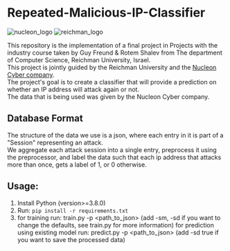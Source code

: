 # Repeated-Malicious-IP-Classifier

![nucleon_logo](https://user-images.githubusercontent.com/45962209/132684129-7f859f56-2ddd-48ca-9381-4f5c7ffa9540.png)
![reichman_logo](https://user-images.githubusercontent.com/45962209/132684855-f175a197-743e-4f04-991a-0e1b845bce76.png)

This repository is the implementation of a final project in Projects with the industry course taken by Guy Freund & Rotem Shalev from The department of Computer Science, Reichman University, Israel.<br>
This project is jointly guided by the Reichman University and the [Nucleon Cyber company](https://nucleoncyber.com). <br>
The project's goal is to create a classifier that will provide a prediction on whether an IP address will attack again or not. <br>
The data that is being used was given by the Nucleon Cyber company.

## Database Format
The structure of the data we use is a json, where each entry in it is part of a "Session" representing an attack. <br>
We aggregate each attack session into a single entry, preprocess it using the preprocessor,
and label the data such that each ip address that attacks more than once, gets a label of 1, or 0 otherwise.

## Usage:
1. Install Python (version>=3.8.0)
2. Run: `pip install -r requirements.txt`
3. for training run: train.py -p <path_to_json> (add -sm, -sd if you want to change the defaults, see train.py for more information)
   for prediction using existing model run: predict.py -p <path_to_json> (add -sd true if you want to save the processed data)

